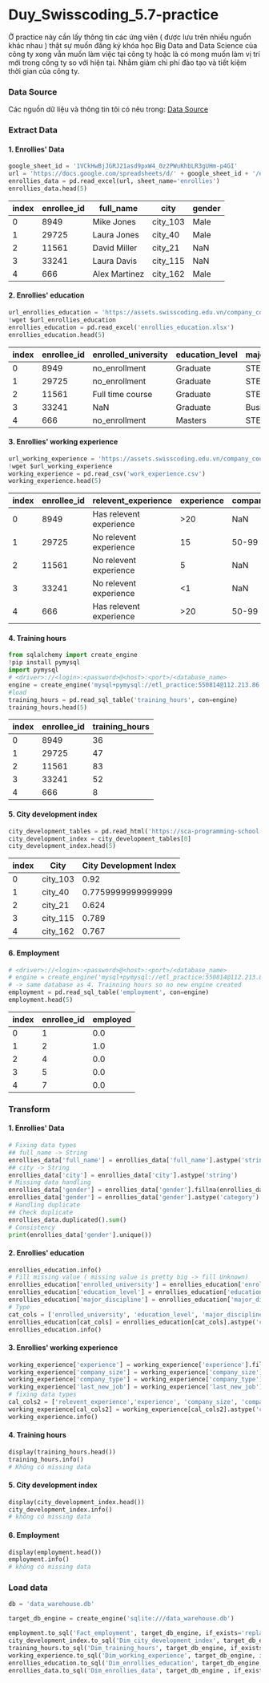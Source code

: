 # Duy_Swisscoding_5.7-practice
Ở practice này cần lấy thông tin các ứng viên ( được lưu trên nhiều nguồn khác nhau ) thật sự muốn đăng ký khóa học Big Data and Data Science của công ty xong vẫn muốn làm việc tại công ty hoặc là có mong muốn làm vị trí mới trong công ty so với hiện tại. Nhằm giảm chi phí đào tạo và tiết kiệm thời gian của công ty.
### Data Source 
Các nguồn dữ liệu và thông tin tôi có nêu trong: [Data Source](https://github.com/haduy2009sg/Duy_Swisscoding_5.7-practice/blob/554c2dfc9f5d2cbd60a72079b05e80fec53eb500/Source%20Practice%205-7.md)

### Extract Data
#### 1. Enrollies' Data
``` python
google_sheet_id = '1VCkHwBjJGRJ21asd9pxW4_0z2PWuKhbLR3gUHm-p4GI'
url = 'https://docs.google.com/spreadsheets/d/' + google_sheet_id + '/export?format=xlsx'
enrollies_data = pd.read_excel(url, sheet_name='enrollies')
enrollies_data.head(5)
```
|index|enrollee\_id|full\_name|city|gender|
|---|---|---|---|---|
|0|8949|Mike Jones|city\_103|Male|
|1|29725|Laura Jones|city\_40|Male|
|2|11561|David Miller|city\_21|NaN|
|3|33241|Laura Davis|city\_115|NaN|
|4|666|Alex Martinez|city\_162|Male|
#### 2. Enrollies' education
``` python
url_enrollies_education = 'https://assets.swisscoding.edu.vn/company_course/enrollies_education.xlsx'
!wget $url_enrollies_education 
enrollies_education = pd.read_excel('enrollies_education.xlsx')
enrollies_education.head(5)
```
|index|enrollee\_id|enrolled\_university|education\_level|major\_discipline|
|---|---|---|---|---|
|0|8949|no\_enrollment|Graduate|STEM|
|1|29725|no\_enrollment|Graduate|STEM|
|2|11561|Full time course|Graduate|STEM|
|3|33241|NaN|Graduate|Business Degree|
|4|666|no\_enrollment|Masters|STEM|
#### 3. Enrollies' working experience
```python
url_working_experience = 'https://assets.swisscoding.edu.vn/company_course/work_experience.csv'
!wget $url_working_experience
working_experience = pd.read_csv('work_experience.csv')
working_experience.head(5)
```
|index|enrollee\_id|relevent\_experience|experience|company\_size|company\_type|last\_new\_job|
|---|---|---|---|---|---|---|
|0|8949|Has relevent experience|\>20|NaN|NaN|1|
|1|29725|No relevent experience|15|50-99|Pvt Ltd|\>4|
|2|11561|No relevent experience|5|NaN|NaN|never|
|3|33241|No relevent experience|\<1|NaN|Pvt Ltd|never|
|4|666|Has relevent experience|\>20|50-99|Funded Startup|4|
#### 4. Training hours
``` python
from sqlalchemy import create_engine
!pip install pymysql
import pymysql
# <driver>://<login>:<password>@<host>:<port>/<database_name>
engine = create_engine('mysql+pymysql://etl_practice:550814@112.213.86.31:3360/company_course')
#load
training_hours = pd.read_sql_table('training_hours', con=engine)
training_hours.head(5)
```
|index|enrollee\_id|training\_hours|
|---|---|---|
|0|8949|36|
|1|29725|47|
|2|11561|83|
|3|33241|52|
|4|666|8|
#### 5. City development index
``` python
city_development_tables = pd.read_html('https://sca-programming-school.github.io/city_development_index/index.html')
city_development_index = city_development_tables[0]
city_development_index.head(5)
```
|index|City|City Development Index|
|---|---|---|
|0|city\_103|0\.92|
|1|city\_40|0\.7759999999999999|
|2|city\_21|0\.624|
|3|city\_115|0\.789|
|4|city\_162|0\.767|
#### 6. Employment
``` python
# <driver>://<login>:<password>@<host>:<port>/<database_name>
# engine = create_engine('mysql+pymysql://etl_practice:550814@112.213.86.31:3360/company_course')
# -> same database as 4. Trainning hours so no new engine created
employment = pd.read_sql_table('employment', con=engine)
employment.head(5)
```
|index|enrollee\_id|employed|
|---|---|---|
|0|1|0\.0|
|1|2|1\.0|
|2|4|0\.0|
|3|5|0\.0|
|4|7|0\.0|

### Transform
#### 1. Enrollies' Data
``` python
# Fixing data types
## full_name -> String
enrollies_data['full_name'] = enrollies_data['full_name'].astype('string')
## city -> String
enrollies_data['city'] = enrollies_data['city'].astype('string')
# Missing data handling
enrollies_data['gender'] = enrollies_data['gender'].fillna(enrollies_data['gender'].mode()[0])
enrollies_data['gender'] = enrollies_data['gender'].astype('category')
# Handling duplicate
## Check duplicate
enrollies_data.duplicated().sum()
# Consistency
print(enrollies_data['gender'].unique())
```

#### 2. Enrollies' education
``` python
enrollies_education.info()
# Fill missing value ( missing value is pretty big -> fill Unknown)
enrollies_education['enrolled_university'] = enrollies_education['enrolled_university'].fillna('Unknown')
enrollies_education['education_level'] = enrollies_education['education_level'].fillna('Unknown')
enrollies_education['major_discipline'] = enrollies_education['major_discipline'].fillna('Unknown')
# Type
cat_cols = ['enrolled_university', 'education_level', 'major_discipline']
enrollies_education[cat_cols] = enrollies_education[cat_cols].astype('category')
enrollies_education.info()
```

#### 3. Enrollies' working experience
```python
working_experience['experience'] = working_experience['experience'].fillna(working_experience['experience'].mode()[0])
working_experience['company_size'] = working_experience['company_size'].fillna('Unknown')
working_experience['company_type'] = working_experience['company_type'].fillna('Unknown')
working_experience['last_new_job'] = working_experience['last_new_job'].fillna('Unknown')
# fixing data types
cal_cols2 = ['relevent_experience','experience', 'company_size', 'company_type', 'last_new_job']
working_experience[cal_cols2] = working_experience[cal_cols2].astype('category')
working_experience.info()
```

#### 4. Training hours
``` python
display(training_hours.head())
training_hours.info()
# Không có missing data
```

#### 5. City development index
``` python
display(city_development_index.head())
city_development_index.info()
# không có missing data
```

#### 6. Employment
``` python
display(employment.head())
employment.info()
# không có missing data
```

### Load data
``` python
db = 'data_warehouse.db'

target_db_engine = create_engine('sqlite:///data_warehouse.db')

employment.to_sql('Fact_employment', target_db_engine, if_exists='replace', index=False)
city_development_index.to_sql('Dim_city_development_index', target_db_engine, if_exists='replace', index=False)
training_hours.to_sql('Dim_training_hours', target_db_engine, if_exists='replace', index=False)
working_experience.to_sql('Dim_working_experience', target_db_engine, if_exists='replace', index=False)
enrollies_education.to_sql('Dim_enrollies_education', target_db_engine, if_exists='replace', index=False)
enrollies_data.to_sql('Dim_enrollies_data', target_db_engine , if_exists= 'replace', index=False)
```

